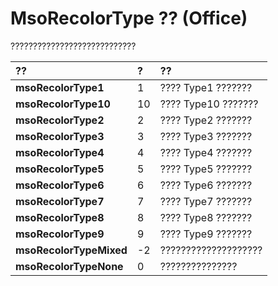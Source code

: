 
# MsoRecolorType ?? (Office)

????????????????????????????



|**??**|**?**|**??**|
|:-----|:-----|:-----|
|**msoRecolorType1**|1|???? Type1 ???????|
|**msoRecolorType10**|10|???? Type10 ???????|
|**msoRecolorType2**|2|???? Type2 ???????|
|**msoRecolorType3**|3|???? Type3 ???????|
|**msoRecolorType4**|4|???? Type4 ???????|
|**msoRecolorType5**|5|???? Type5 ???????|
|**msoRecolorType6**|6|???? Type6 ???????|
|**msoRecolorType7**|7|???? Type7 ???????|
|**msoRecolorType8**|8|???? Type8 ???????|
|**msoRecolorType9**|9|???? Type9 ???????|
|**msoRecolorTypeMixed**|-2|????????????????????|
|**msoRecolorTypeNone**|0|???????????????|
